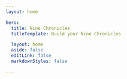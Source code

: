 ```yaml
---
layout: home

hero:
  title: Nine Chronicles
  titleTemplate: Build your Nine Chronicles

  layout: home
  aside: false
  editLink: false
  markdownStyles: false

---
```


<script setup>
import Hero from '../.vitepress/theme/ko/Hero.vue'
import WhatIsNineChronicles from '../.vitepress/theme/ko/WhatIsNineChronicles.vue'
import ModdingFriendly from '../.vitepress/theme/ko/ModdingFriendly.vue'
import OurVision from '../.vitepress/theme/ko/OurVision.vue'
import JoinCommunity from '../.vitepress/theme/ko/JoinCommunity.vue'
</script>

<div class="VPHome">
  <Hero/>
  <WhatIsNineChronicles/>
  <ModdingFriendly/>
  <JoinCommunity/>
  <OurVision/>
</div>
